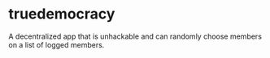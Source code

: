 # truedemocracy
A decentralized app that is unhackable and can randomly choose members on a list of logged members.
